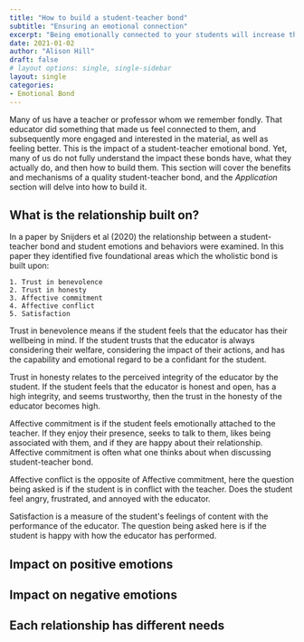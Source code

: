 ```yaml
---
title: "How to build a student-teacher bond"
subtitle: "Ensuring an emotional connection"
excerpt: "Being emotionally connected to your students will increase their ability to perform, learn, be motivated, and their loyalty. Quality student-teacher bonds has an increased association with positive emotions and a negative association with negative emotions. Yet what makes a good emotional bond will vary, but this section gives you the foundation to then apply it."
date: 2021-01-02
author: "Alison Hill"
draft: false
# layout options: single, single-sidebar
layout: single
categories:
- Emotional Bond
---
```


Many of us have a teacher or professor whom we remember fondly. That educator did something that made us feel connected to them, and subsequently more engaged and interested in the material, as well as feeling better. This is the impact of a student-teacher emotional bond. Yet, many of us do not fully understand the impact these bonds have, what they actually do, and then how to build them. This section will cover the benefits and mechanisms of a quality student-teacher bond, and the *Application* section will delve into how to build it. 

## What is the relationship built on?

In a paper by Snijders et al (2020) the relationship between a student-teacher bond and student emotions and behaviors were examined. In this paper they identified five foundational areas which the wholistic bond is built upon:

    1. Trust in benevolence
    2. Trust in honesty
    3. Affective commitment
    4. Affective conflict
    5. Satisfaction

Trust in benevolence means if the student feels that the educator has their wellbeing in mind. If the student trusts that the educator is always considering their welfare, considering the impact of their actions, and has the capability and emotional regard to be a confidant for the student. 

Trust in honesty relates to the perceived integrity of the educator by the student. If the student feels that the educator is honest and open, has a high integrity, and seems trustworthy, then the trust in the honesty of the educator becomes high. 

Affective commitment is if the student feels emotionally attached to the teacher. If they enjoy their presence, seeks to talk to them, likes being associated with them, and if they are happy about their relationship. Affective commitment is often what one thinks about when discussing student-teacher bond. 

Affective conflict is the opposite of Affective commitment, here the question being asked is if the student is in conflict with the teacher. Does the student feel angry, frustrated, and annoyed with the educator. 

Satisfaction is a measure of the student's feelings of content with the performance of the educator. The question being asked here is if the student is happy with how the educator has performed.


## Impact on positive emotions

## Impact on negative emotions 

## Each relationship has different needs

